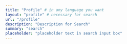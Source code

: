 ```yaml
---
title: "Profile" # in any language you want
layout: "profile" # necessary for search
url: "/profile"
description: "Description for Search"
summary: "search"
placeholder: "placeholder text in search input box"
---
```


